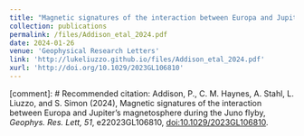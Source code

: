 ```yaml
---
title: "Magnetic signatures of the interaction between Europa and Jupiter’s magnetosphere during the Juno flyby"
collection: publications
permalink: /files/Addison_etal_2024.pdf
date: 2024-01-26
venue: 'Geophysical Research Letters'
link: 'http://lukeliuzzo.github.io/files/Addison_etal_2024.pdf'
xurl: 'http://doi.org/10.1029/2023GL106810'
---
```


[comment]: # Recommended citation: Addison, P., C. M. Haynes, A. Stahl, L. Liuzzo, and S. Simon (2024), Magnetic signatures of the interaction between Europa and Jupiter’s magnetosphere during the Juno flyby, <i>Geophys. Res. Lett, 51</i>, e22023GL106810, [doi:10.1029/2023GL106810](https://doi.org/10.1029/2023GL106810).
